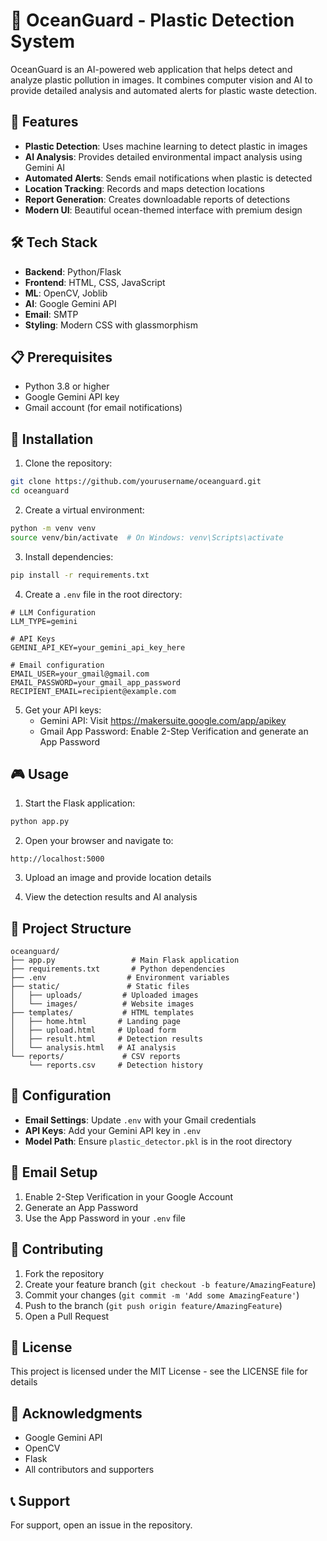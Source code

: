 # 🌊 OceanGuard - Plastic Detection System

OceanGuard is an AI-powered web application that helps detect and analyze plastic pollution in images. It combines computer vision and AI to provide detailed analysis and automated alerts for plastic waste detection.

## 🚀 Features

- **Plastic Detection**: Uses machine learning to detect plastic in images
- **AI Analysis**: Provides detailed environmental impact analysis using Gemini AI
- **Automated Alerts**: Sends email notifications when plastic is detected
- **Location Tracking**: Records and maps detection locations
- **Report Generation**: Creates downloadable reports of detections
- **Modern UI**: Beautiful ocean-themed interface with premium design

## 🛠️ Tech Stack

- **Backend**: Python/Flask
- **Frontend**: HTML, CSS, JavaScript
- **ML**: OpenCV, Joblib
- **AI**: Google Gemini API
- **Email**: SMTP
- **Styling**: Modern CSS with glassmorphism

## 📋 Prerequisites

- Python 3.8 or higher
- Google Gemini API key
- Gmail account (for email notifications)

## 🚀 Installation

1. Clone the repository:
```bash
git clone https://github.com/yourusername/oceanguard.git
cd oceanguard
```

2. Create a virtual environment:
```bash
python -m venv venv
source venv/bin/activate  # On Windows: venv\Scripts\activate
```

3. Install dependencies:
```bash
pip install -r requirements.txt
```

4. Create a `.env` file in the root directory:
```env
# LLM Configuration
LLM_TYPE=gemini

# API Keys
GEMINI_API_KEY=your_gemini_api_key_here

# Email configuration
EMAIL_USER=your_gmail@gmail.com
EMAIL_PASSWORD=your_gmail_app_password
RECIPIENT_EMAIL=recipient@example.com
```

5. Get your API keys:
   - Gemini API: Visit https://makersuite.google.com/app/apikey
   - Gmail App Password: Enable 2-Step Verification and generate an App Password

## 🎮 Usage

1. Start the Flask application:
```bash
python app.py
```

2. Open your browser and navigate to:
```
http://localhost:5000
```

3. Upload an image and provide location details

4. View the detection results and AI analysis

## 📁 Project Structure

```
oceanguard/
├── app.py                 # Main Flask application
├── requirements.txt       # Python dependencies
├── .env                  # Environment variables
├── static/               # Static files
│   ├── uploads/         # Uploaded images
│   └── images/          # Website images
├── templates/           # HTML templates
│   ├── home.html       # Landing page
│   ├── upload.html     # Upload form
│   ├── result.html     # Detection results
│   └── analysis.html   # AI analysis
└── reports/             # CSV reports
    └── reports.csv     # Detection history
```

## 🔧 Configuration

- **Email Settings**: Update `.env` with your Gmail credentials
- **API Keys**: Add your Gemini API key in `.env`
- **Model Path**: Ensure `plastic_detector.pkl` is in the root directory

## 📧 Email Setup

1. Enable 2-Step Verification in your Google Account
2. Generate an App Password
3. Use the App Password in your `.env` file

## 🤝 Contributing

1. Fork the repository
2. Create your feature branch (`git checkout -b feature/AmazingFeature`)
3. Commit your changes (`git commit -m 'Add some AmazingFeature'`)
4. Push to the branch (`git push origin feature/AmazingFeature`)
5. Open a Pull Request

## 📝 License

This project is licensed under the MIT License - see the LICENSE file for details

## 🙏 Acknowledgments

- Google Gemini API
- OpenCV
- Flask
- All contributors and supporters

## 📞 Support

For support, open an issue in the repository. 

